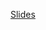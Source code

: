 [Slides](http://slideviewer.herokuapp.com/urls/raw.githubusercontent.com/diegozea/ADayWithJulia/master/A%20couple%20of%20hours%20with%20(the)%20Julia%20(language).ipynb?create=1#/)
